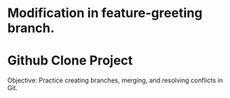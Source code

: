 # Modification in feature-greeting branch.



# Github Clone Project

Objective: Practice creating branches, merging, and resolving conflicts in Git.

